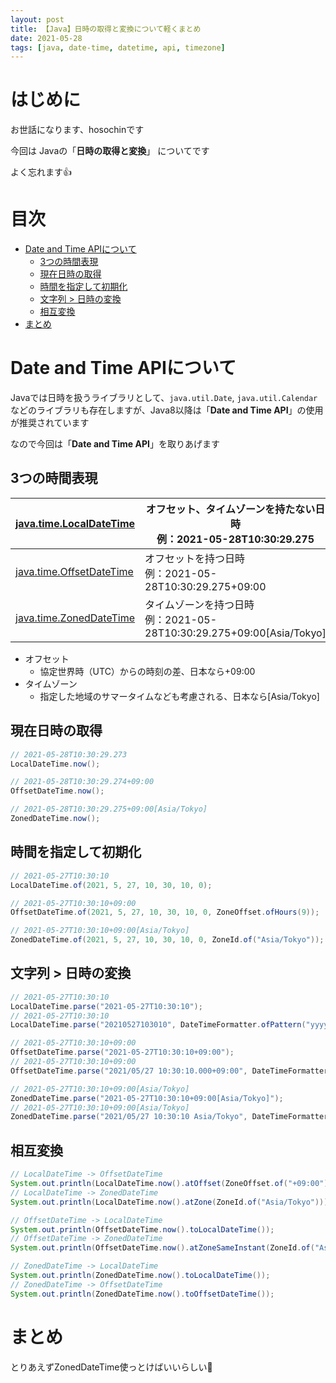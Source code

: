 ```yaml
---
layout: post
title: 【Java】日時の取得と変換について軽くまとめ
date: 2021-05-28
tags: [java, date-time, datetime, api, timezone]
---
```


# はじめに

お世話になります、hosochinです

今回は
Javaの「**日時の取得と変換**」
についてです

よく忘れます👍

# 目次

- [Date and Time APIについて](#date-and-time-apiについて)
  - [3つの時間表現](#3つの時間表現)
  - [現在日時の取得](#現在日時の取得)
  - [時間を指定して初期化](#時間を指定して初期化)
  - [文字列 > 日時の変換](#文字列--日時の変換)
  - [相互変換](#相互変換)
- [まとめ](#まとめ)

# Date and Time APIについて

Javaでは日時を扱うライブラリとして、`java.util.Date`, `java.util.Calendar`などのライブラリも存在しますが、Java8以降は「**Date and Time API**」の使用が推奨されています

なので今回は「**Date and Time API**」を取りあげます

## 3つの時間表現

| [java.time.LocalDateTime](https://docs.oracle.com/javase/8/docs/api/java/time/LocalDateTime.html) | オフセット、タイムゾーンを持たない日時<br>例：2021-05-28T10:30:29.275 |
|---|---|
| [java.time.OffsetDateTime](https://docs.oracle.com/javase/8/docs/api/java/time/OffsetDateTime.html) | オフセットを持つ日時<br>例：2021-05-28T10:30:29.275+09:00 |
| [java.time.ZonedDateTime](https://docs.oracle.com/javase/8/docs/api/java/time/ZonedDateTime.html) | タイムゾーンを持つ日時<br>例：2021-05-28T10:30:29.275+09:00[Asia/Tokyo] |

- オフセット
  - 協定世界時（UTC）からの時刻の差、日本なら+09:00
- タイムゾーン
  - 指定した地域のサマータイムなども考慮される、日本なら[Asia/Tokyo]

## 現在日時の取得

```java
// 2021-05-28T10:30:29.273
LocalDateTime.now();

// 2021-05-28T10:30:29.274+09:00
OffsetDateTime.now();

// 2021-05-28T10:30:29.275+09:00[Asia/Tokyo]
ZonedDateTime.now();
```

## 時間を指定して初期化

```java
// 2021-05-27T10:30:10
LocalDateTime.of(2021, 5, 27, 10, 30, 10, 0); 

// 2021-05-27T10:30:10+09:00
OffsetDateTime.of(2021, 5, 27, 10, 30, 10, 0, ZoneOffset.ofHours(9)); 

// 2021-05-27T10:30:10+09:00[Asia/Tokyo]
ZonedDateTime.of(2021, 5, 27, 10, 30, 10, 0, ZoneId.of("Asia/Tokyo"));
```

## 文字列 > 日時の変換

```java
// 2021-05-27T10:30:10
LocalDateTime.parse("2021-05-27T10:30:10");
// 2021-05-27T10:30:10
LocalDateTime.parse("20210527103010", DateTimeFormatter.ofPattern("yyyyMMddHHmmss"));

// 2021-05-27T10:30:10+09:00
OffsetDateTime.parse("2021-05-27T10:30:10+09:00");
// 2021-05-27T10:30:10+09:00
OffsetDateTime.parse("2021/05/27 10:30:10.000+09:00", DateTimeFormatter.ofPattern("yyyy/MM/dd HH:mm:ss.SSSxxxxx"));

// 2021-05-27T10:30:10+09:00[Asia/Tokyo]
ZonedDateTime.parse("2021-05-27T10:30:10+09:00[Asia/Tokyo]");
// 2021-05-27T10:30:10+09:00[Asia/Tokyo]
ZonedDateTime.parse("2021/05/27 10:30:10 Asia/Tokyo", DateTimeFormatter.ofPattern("yyyy/MM/dd HH:mm:ss VV"));
```

## 相互変換

```java
// LocalDateTime -> OffsetDateTime
System.out.println(LocalDateTime.now().atOffset(ZoneOffset.of("+09:00")));
// LocalDateTime -> ZonedDateTime
System.out.println(LocalDateTime.now().atZone(ZoneId.of("Asia/Tokyo")));

// OffsetDateTime -> LocalDateTime
System.out.println(OffsetDateTime.now().toLocalDateTime());
// OffsetDateTime -> ZonedDateTime
System.out.println(OffsetDateTime.now().atZoneSameInstant(ZoneId.of("Asia/Tokyo")));

// ZonedDateTime -> LocalDateTime
System.out.println(ZonedDateTime.now().toLocalDateTime());
// ZonedDateTime -> OffsetDateTime
System.out.println(ZonedDateTime.now().toOffsetDateTime());
```

# まとめ

とりあえずZonedDateTime使っとけばいいらしい🍺
